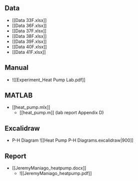 ## Data
+ [[Data 33F.xlsx]]
+ [[Data 36F.xlsx]]
+ [[Data 37F.xlsx]]
+ [[Data 38F.xlsx]]
+ [[Data 39F.xlsx]]
+ [[Data 40F.xlsx]]
+ [[Data 41F.xlsx]]

## Manual
- ![[Experiment_Heat Pump Lab.pdf]]
## MATLAB
- [[heat_pump.mlx]]
	- [[heat_pump.m]] (lab report Appendix D)

## Excalidraw
- P-H Diagram
![[Heat Pump P-H Diagrams.excalidraw|900]]
## Report
- [[JeremyManiago_heatpump.docx]]
	- ![[JeremyManiago_heatpump.pdf]]